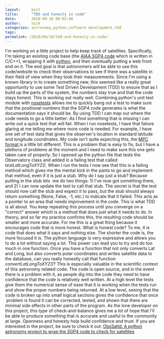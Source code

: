 ```yaml
---
layout:     post
title:      "TDD and honesty in code"
date:       2010-09-10 09:02:48
author:     nick
categories: astronomy,python,software development,tdd
tags:  
permalink: /2010/09/10/tdd-and-honesty-in-code/
---
```

I'm working on a little project to help keep track of satellites. Specifically, I'm taking an existing code base (the [AIAA SGP4 code](http://pdf.aiaa.org/preview/CDReadyMAST06_1308/PV2006_6753.pdf) which is written in C/C++), wrapping it with [python](http://python.org), and then eventually putting a web front end on it. The end goal is that astronomers will be able to use this code/website to check their observations to see if there was a satellite in their field of view when they took their measurements. Since I'm using a known library in to create something new, this seemed like a really great opportunity to use some Test Driven Development (TDD) to ensure that as I build up the parts of the system, the numbers stay true and that the code stays honest. This is working out really well. Combining python's unit test module with [nosetests](http://somethingaboutorange.com/mrl/projects/nose) allows me to quickly bang out a test to make sure that the positional numbers that the SGP4 code generates is what the documentation says it should be. By using TDD I can map out where the code needs to go a little better: As I find something that is missing I can write out a quick test that will fail. When I run nosetests, I have that failure glaring at me telling me where more code is needed. For example, I have one set of test data that gives the observer's location in standard latitude and longitude coordinates. My code isn't quite expecting this, the [MPC format ](http://www.minorplanetcenter.org/iau/mpc.html)is a little bit different. This is a problem that is easy to fix, but I have a plethora of problems at the moment and I need to make sure this one gets taken care of properly. So I opened up the python file that tests the Observatory class and added in a failing test that called _testLatLongToXYZ()._ When I run the tests I now see that this is a failing method which gives me the mental kick in the pants to go and implement that method, even if it is just a stub. Why do I say just a stub? Because putting in the stub lets  me do two things: 1) I've now got something there, and 2) I can now update the test to call that stub. The secret is that the test should now call the stub and expect it to pass, but the stub should always return something (None, False, -1, etc.) to indicate that it failed. This acts as a pointer to an area that needs improvement in the code. This is what TDD is all about. You keep repeating this process until you converge on a "correct" answer which is a method that does just what it needs to do. In theory, and so far my practice confirms this, the resulting code should be smaller and more accurate. For me this is a great thing because it encourages code that is more honest. What is honest code? To me, it is code that does what it says and nothing else. The shorter the code is, the more focused it is. The python language is very expressive and allows you to do a lot without saying a lot. This power can lead you to try and do too much in one function. Once you have a function that not only converts Lat and Long, but also converts polar coordinates and writes satellite data to the database, can you really honestly call that function _convertLatLongToXYZ()_? This is especially valuable in the scientific context of this astronomy related code. The code is open source, and in the event there is a problem with it, as people dig into the code they need to have confidence that the code is relatively well written. At a high level the tests give them the numerical sense of ease that it is working when the tests run and show the proper numbers being returned. At a low level, seeing that the code is broken up into small logical sections gives the confidence that once  problem is found it can be corrected, tested, and shown that there are minimal side effects in other parts of the program. As the lone developer on this project, this type of check-and-balance gives me a lot of hope that I'll be able to produce something that is accurate and useful to the community at large. Openness and honesty help build confidence and trust. If you are interested in the project, be sure to check it out: [ObsSatId: A python astronomy project to wrap the SGP4 code to check for satellites](https://bitbucket.org/nloadholtes/obssatid)
